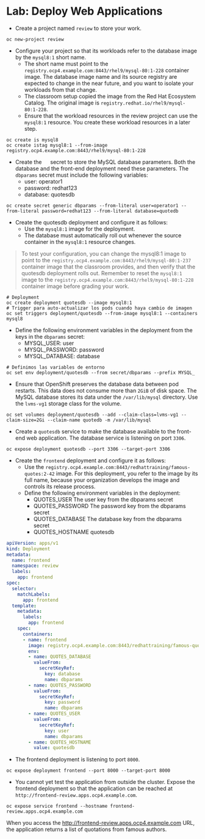 # Lab: Deploy Web Applications
- Create a project named `review` to store your work.
```shell
oc new-project review
```
- Configure your project so that its workloads refer to the database image by the `mysql8:1` short name.
  + The short name must point to the `registry.ocp4.example.com:8443/rhel9/mysql-80:1-228` container image. The database image name and its source registry are expected to change in the near future, and you want to isolate your workloads from that change.
  + The classroom setup copied the image from the Red Hat Ecosystem Catalog. The original image is `registry.redhat.io/rhel9/mysql-80:1-228`.
  + Ensure that the workload resources in the review project can use the `mysql8:1` resource. You create these workload resources in a later step.

``` shell
oc create is mysql8
oc create istag mysql8:1 --from-image registry.ocp4.example.com:8443/rhel9/mysql-80:1-228
```

- Create the `  ` secret to store the MySQL database parameters. Both the database and the front-end deployment need these parameters. The `dbparams` secret must include the following variables:
  - user: operator1
  - password: redhat123
  - database: quotesdb

```shell
oc create secret generic dbparams --from-literal user=operator1 --from-literal password=redhat123 --from-literal database=quotedb
```

- Create the quotesdb deployment and configure it as follows:
  + Use the `mysql8:1` image for the deployment.
  + The database must automatically roll out whenever the source container in the `mysql8:1` resource changes.
> To test your configuration, you can change the mysql8:1 image to point to the `registry.ocp4.example.com:8443/rhel9/mysql-80:1-237` container image that the classroom provides, and then verify that the quotesdb deployment rolls out. Remember to reset the `mysql8:1` image to the `registry.ocp4.example.com:8443/rhel9/mysql-80:1-228` container image before grading your work.

``` shell
# Deployment
oc create deployment quotesdb --image mysql8:1
# Trigger para auto-actualizar los pods cuando haya cambio de imagen
oc set triggers deployment/quotesdb --from-image mysql8:1 --containers mysql8
```

- Define the following environment variables in the deployment from the keys in the `dbparams` secret:
  + MYSQL_USER: user
  + MYSQL_PASSWORD: password
  + MYSQL_DATABASE: database

```shell
# Definimos las variables de entorno
oc set env deployment/quotesdb --from secret/dbparams --prefix MYSQL_
```

- Ensure that OpenShift preserves the database data between pod restarts. This data does not consume more than `2GiB` of disk space. The MySQL database stores its data under the `/var/lib/mysql` directory. Use the `lvms-vg1` storage class for the volume.

```shell
oc set volumes deployment/quotesdb --add --claim-class=lvms-vg1 --claim-size=2Gi --claim-name quotedb -m /var/lib/mysql
```

- Create a `quotesdb` service to make the database available to the front-end web application. The database service is listening on port `3306`.

```shell
oc expose deployment quotesdb --port 3306 --target-port 3306
```

- Create the `frontend` deployment and configure it as follows:
  + Use the `registry.ocp4.example.com:8443/redhattraining/famous-quotes:2-42` image. For this deployment, you refer to the image by its full name, because your organization develops the image and controls its release process.
  + Define the following environment variables in the deployment:
    - QUOTES_USER	The user key from the dbparams secret
    - QUOTES_PASSWORD	The password key from the dbparams secret
    - QUOTES_DATABASE	The database key from the dbparams secret
    - QUOTES_HOSTNAME	quotesdb

```yaml
apiVersion: apps/v1
kind: Deployment
metadata:
  name: frontend
  namespace: review
  labels:
    app: frontend
spec:
  selector:
    matchLabels:
      app: frontend
  template:
    metadata:
      labels:
        app: frontend
    spec:
      containers:
      - name: frontend
        image: registry.ocp4.example.com:8443/redhattraining/famous-quotes:2-42
        env:
        - name: QUOTES_DATABASE
          valueFrom:
            secretKeyRef:
              key: database
              name: dbparams
        - name: QUOTES_PASSWORD
          valueFrom:
            secretKeyRef:
              key: password
              name: dbparams
        - name: QUOTES_USER
          valueFrom:
            secretKeyRef:
              key: user
              name: dbparams
        - name: QUOTES_HOSTNAME
          value: quotesdb
```

- The frontend deployment is listening to port `8000`.
``` shell
oc expose deployment frontend --port 8000 --target-port 8000
```

- You cannot yet test the application from outside the cluster. Expose the frontend deployment so that the application can be reached at `http://frontend-review.apps.ocp4.example.com`.

```shell
oc expose service frontend --hostname frontend-review.apps.ocp4.example.com
```

When you access the http://frontend-review.apps.ocp4.example.com URL, the application returns a list of quotations from famous authors.

